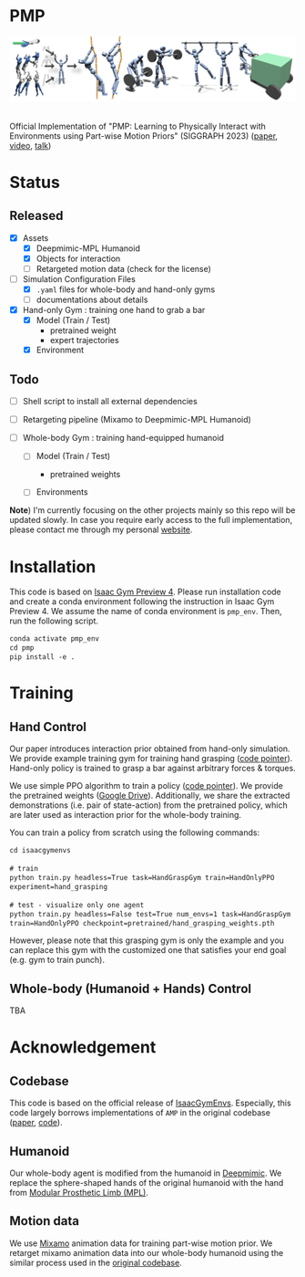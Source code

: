 # PMP
<div style="text-align:center">
<img src="docs/assets/teaser.jpg" alt="teaser image"/>
</div>
<br/>

Official Implementation of "PMP: Learning to Physically Interact with Environments using Part-wise Motion Priors" (SIGGRAPH 2023) ([paper](https://arxiv.org/abs/2305.03249), [video](https://www.youtube.com/watch?v=WdLGvKdNG-0), [talk](https://www.youtube.com/watch?v=WzvFRI5FxRI))

# Status

## Released
- [x] Assets
    - [x] Deepmimic-MPL Humanoid
    - [x] Objects for interaction
    - [ ] Retargeted motion data (check for the license)

- [ ] Simulation Configuration Files
    - [x] `.yaml` files for whole-body and hand-only gyms
    - [ ] documentations about details

- [x] Hand-only Gym : training one hand to grab a bar
    - [x] Model (Train / Test)
        - pretrained weight
        - expert trajectories
    - [x] Environment

## Todo
- [ ] Shell script to install all external dependencies

- [ ] Retargeting pipeline (Mixamo to Deepmimic-MPL Humanoid)

- [ ] Whole-body Gym : training hand-equipped humanoid
    - [ ] Model (Train / Test)
        - pretrained weights
    - [ ] Environments


**Note**) I'm currently focusing on the other projects mainly so this repo will be updated slowly.
In case you require early access to the full implementation, please contact me through my personal [website](https://jinseokbae.github.io/).

# Installation
This code is based on [Isaac Gym Preview 4](https://developer.nvidia.com/isaac-gym).
Please run installation code and create a conda environment following the instruction in Isaac Gym Preview 4.
We assume the name of conda environment is `pmp_env`.
Then, run the following script.

```shell
conda activate pmp_env
cd pmp
pip install -e .
```

# Training
## Hand Control
Our paper introduces interaction prior obtained from hand-only simulation.
We provide example training gym for training hand grasping ([code pointer](isaacgymenvs/tasks/hand_grasp_gym.py)).
Hand-only policy is trained to grasp a bar against arbitrary forces & torques.

We use simple PPO algorithm to train a policy ([code pointer](isaacgymenvs/learning/hand_continuous.py)).
We provide the pretrained weights ([Google Drive](https://drive.google.com/drive/folders/1VFye6g278OLjvEq0yc5grzScyvAUB9c9?usp=sharing)).
Additionally, we share the extracted demonstrations (i.e. pair of state-action) from the pretrained policy, which are later used as interaction prior for the whole-body training.

You can train a policy from scratch using the following commands:
```shell
cd isaacgymenvs

# train
python train.py headless=True task=HandGraspGym train=HandOnlyPPO experiment=hand_grasping

# test - visualize only one agent
python train.py headless=False test=True num_envs=1 task=HandGraspGym train=HandOnlyPPO checkpoint=pretrained/hand_grasping_weights.pth
```

However, please note that this grasping gym is only the example and you can replace this gym with the customized one that satisfies your end goal (e.g. gym to train punch).

## Whole-body (Humanoid + Hands) Control
TBA




# Acknowledgement
## Codebase
This code is based on the official release of [IsaacGymEnvs](https://github.com/isaac-sim/IsaacGymEnvs).
Especially, this code largely borrows implementations of `AMP` in the original codebase ([paper](https://arxiv.org/abs/2104.02180), [code](https://github.com/isaac-sim/IsaacGymEnvs/blob/main/isaacgymenvs/tasks/humanoid_amp.py)).

## Humanoid
Our whole-body agent is modified from the humanoid in [Deepmimic](https://arxiv.org/abs/1804.02717). 
We replace the sphere-shaped hands of the original humanoid with the hand from [Modular Prosthetic Limb (MPL)](https://dl.acm.org/doi/abs/10.1109/HUMANOIDS.2015.7363441).

## Motion data
We use [Mixamo](https://www.mixamo.com) animation data for training part-wise motion prior.
We retarget mixamo animation data into our whole-body humanoid using the similar process used in the [original codebase](https://github.com/isaac-sim/IsaacGymEnvs).




